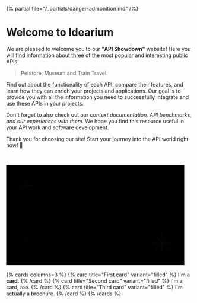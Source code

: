 {% partial file="/_partials/danger-admonition.md" /%}

# Welcome to Idearium

We are pleased to welcome you to our <strong>"API Showdown"</strong> website! Here you will find information about three of the most popular and interesting public APIs:

> Petstore, Museum and Train Travel.

Find out about the functionality of each API, compare their features, and learn how they can enrich your projects and applications. Our goal is to provide you with all the information you need to successfully integrate and use these APIs in your projects.

Don't forget to also check out our <em>context documentation, API benchmarks, and our experiences with them.</em> We hope you find this resource useful in your API work and software development.

Thank you for choosing our site! Start your journey into the API world right now! 🚀

<br />

![giphy](images/giphy.gif)

{% cards columns=3 %}
  {% card title="First card" variant="filled" %}
    I'm a **card**. 
  {% /card %}
  {% card title="Second card" variant="filled" %}
    I'm a card, _too_.
  {% /card %}
  {% card title="Third card" variant="filled" %}
    I'm actually a brochure.
  {% /card %}
{% /cards %}
